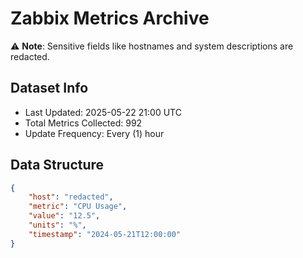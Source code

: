 # Zabbix Metrics Archive

⚠️ **Note**: Sensitive fields like hostnames and system descriptions are redacted.

## Dataset Info
- Last Updated: 2025-05-22 21:00 UTC
- Total Metrics Collected: 992
- Update Frequency: Every (1) hour

## Data Structure
```json
{
    "host": "redacted",
    "metric": "CPU Usage",
    "value": "12.5",
    "units": "%",
    "timestamp": "2024-05-21T12:00:00"
}
```
